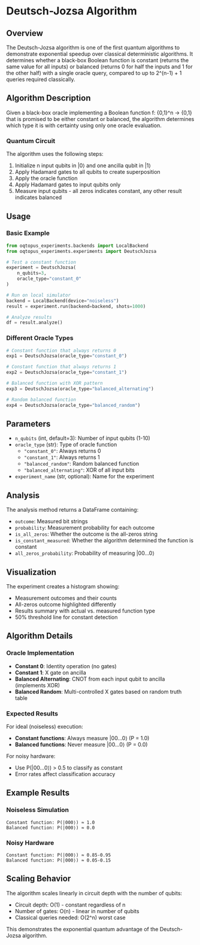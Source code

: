 # Deutsch-Jozsa Algorithm

## Overview

The Deutsch-Jozsa algorithm is one of the first quantum algorithms to demonstrate exponential speedup over classical deterministic algorithms. It determines whether a black-box Boolean function is constant (returns the same value for all inputs) or balanced (returns 0 for half the inputs and 1 for the other half) with a single oracle query, compared to up to 2^(n-1) + 1 queries required classically.

## Algorithm Description

Given a black-box oracle implementing a Boolean function f: {0,1}^n → {0,1} that is promised to be either constant or balanced, the algorithm determines which type it is with certainty using only one oracle evaluation.

### Quantum Circuit

The algorithm uses the following steps:

1. Initialize n input qubits in |0⟩ and one ancilla qubit in |1⟩
2. Apply Hadamard gates to all qubits to create superposition
3. Apply the oracle function
4. Apply Hadamard gates to input qubits only
5. Measure input qubits - all zeros indicates constant, any other result indicates balanced

## Usage

### Basic Example

```python
from oqtopus_experiments.backends import LocalBackend
from oqtopus_experiments.experiments import DeutschJozsa

# Test a constant function
experiment = DeutschJozsa(
    n_qubits=3,
    oracle_type="constant_0"
)

# Run on local simulator
backend = LocalBackend(device="noiseless")
result = experiment.run(backend=backend, shots=1000)

# Analyze results
df = result.analyze()
```

### Different Oracle Types

```python
# Constant function that always returns 0
exp1 = DeutschJozsa(oracle_type="constant_0")

# Constant function that always returns 1
exp2 = DeutschJozsa(oracle_type="constant_1")

# Balanced function with XOR pattern
exp3 = DeutschJozsa(oracle_type="balanced_alternating")

# Random balanced function
exp4 = DeutschJozsa(oracle_type="balanced_random")
```

## Parameters

- `n_qubits` (int, default=3): Number of input qubits (1-10)
- `oracle_type` (str): Type of oracle function
  - `"constant_0"`: Always returns 0
  - `"constant_1"`: Always returns 1
  - `"balanced_random"`: Random balanced function
  - `"balanced_alternating"`: XOR of all input bits
- `experiment_name` (str, optional): Name for the experiment

## Analysis

The analysis method returns a DataFrame containing:
- `outcome`: Measured bit strings
- `probability`: Measurement probability for each outcome
- `is_all_zeros`: Whether the outcome is the all-zeros string
- `is_constant_measured`: Whether the algorithm determined the function is constant
- `all_zeros_probability`: Probability of measuring |00...0⟩

## Visualization

The experiment creates a histogram showing:
- Measurement outcomes and their counts
- All-zeros outcome highlighted differently
- Results summary with actual vs. measured function type
- 50% threshold line for constant detection

## Algorithm Details

### Oracle Implementation

- **Constant 0**: Identity operation (no gates)
- **Constant 1**: X gate on ancilla
- **Balanced Alternating**: CNOT from each input qubit to ancilla (implements XOR)
- **Balanced Random**: Multi-controlled X gates based on random truth table

### Expected Results

For ideal (noiseless) execution:
- **Constant functions**: Always measure |00...0⟩ (P = 1.0)
- **Balanced functions**: Never measure |00...0⟩ (P = 0.0)

For noisy hardware:
- Use P(|00...0⟩) > 0.5 to classify as constant
- Error rates affect classification accuracy

## Example Results

### Noiseless Simulation
```
Constant function: P(|000⟩) ≈ 1.0
Balanced function: P(|000⟩) ≈ 0.0
```

### Noisy Hardware
```
Constant function: P(|000⟩) ≈ 0.85-0.95
Balanced function: P(|000⟩) ≈ 0.05-0.15
```

## Scaling Behavior

The algorithm scales linearly in circuit depth with the number of qubits:
- Circuit depth: O(1) - constant regardless of n
- Number of gates: O(n) - linear in number of qubits
- Classical queries needed: O(2^n) worst case

This demonstrates the exponential quantum advantage of the Deutsch-Jozsa algorithm.